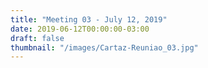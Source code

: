 ```yaml
---
title: "Meeting 03 - July 12, 2019"
date: 2019-06-12T00:00:00-03:00
draft: false
thumbnail: "/images/Cartaz-Reuniao_03.jpg"
---
```

